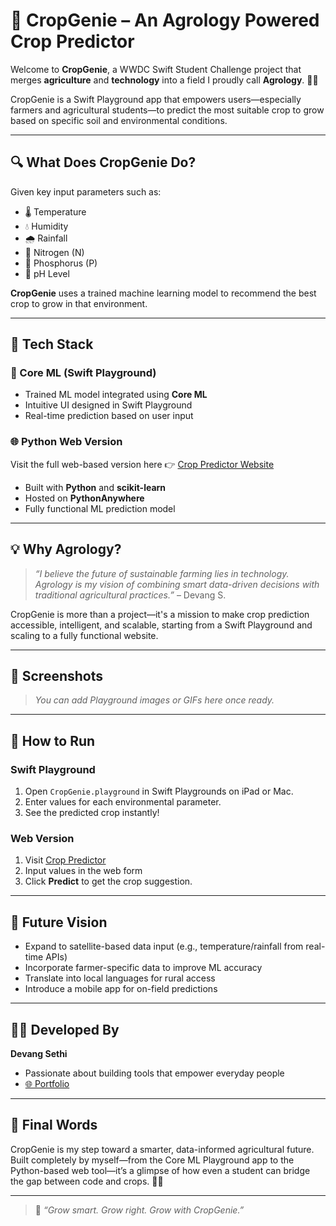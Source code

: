 # 🌾 CropGenie – An Agrology Powered Crop Predictor

Welcome to **CropGenie**, a WWDC Swift Student Challenge project that merges **agriculture** and **technology** into a field I proudly call **Agrology**. 🌱🚀

CropGenie is a Swift Playground app that empowers users—especially farmers and agricultural students—to predict the most suitable crop to grow based on specific soil and environmental conditions.

---

## 🔍 What Does CropGenie Do?

Given key input parameters such as:
- 🌡️ Temperature
- 💧 Humidity
- 🌧️ Rainfall
- 🌱 Nitrogen (N)
- 🧪 Phosphorus (P)
- 🔬 pH Level

**CropGenie** uses a trained machine learning model to recommend the best crop to grow in that environment.

---

## 🤖 Tech Stack

### 🧠 Core ML (Swift Playground)
- Trained ML model integrated using **Core ML**
- Intuitive UI designed in Swift Playground
- Real-time prediction based on user input

### 🌐 Python Web Version
Visit the full web-based version here 👉 [Crop Predictor Website](https://sethidevang.pythonanywhere.com/)

- Built with **Python** and **scikit-learn**
- Hosted on **PythonAnywhere**
- Fully functional ML prediction model

---

## 💡 Why Agrology?

> _“I believe the future of sustainable farming lies in technology. Agrology is my vision of combining smart data-driven decisions with traditional agricultural practices.”_ – Devang S.

CropGenie is more than a project—it's a mission to make crop prediction accessible, intelligent, and scalable, starting from a Swift Playground and scaling to a fully functional website.

---

## 📸 Screenshots

> _You can add Playground images or GIFs here once ready._

---

## 📁 How to Run

### Swift Playground
1. Open `CropGenie.playground` in Swift Playgrounds on iPad or Mac.
2. Enter values for each environmental parameter.
3. See the predicted crop instantly!

### Web Version
1. Visit [Crop Predictor](https://sethidevang.pythonanywhere.com/)
2. Input values in the web form
3. Click **Predict** to get the crop suggestion.

---

## 🚀 Future Vision

- Expand to satellite-based data input (e.g., temperature/rainfall from real-time APIs)
- Incorporate farmer-specific data to improve ML accuracy
- Translate into local languages for rural access
- Introduce a mobile app for on-field predictions

---

## 👨‍💻 Developed By

**Devang Sethi**   
- Passionate about building tools that empower everyday people  
- [🌐 Portfolio](https://devangsethi.vercel.app/)

---

## 🏁 Final Words

CropGenie is my step toward a smarter, data-informed agricultural future. Built completely by myself—from the Core ML Playground app to the Python-based web tool—it’s a glimpse of how even a student can bridge the gap between code and crops. 🌽📱

---

> 🌾 _“Grow smart. Grow right. Grow with CropGenie.”_
